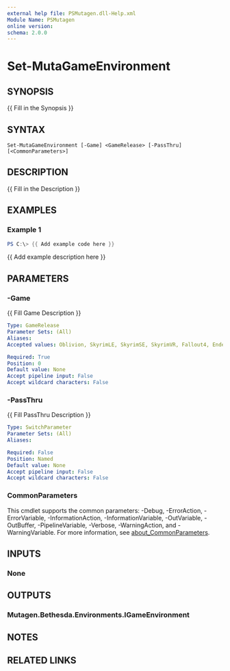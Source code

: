 ```yaml
---
external help file: PSMutagen.dll-Help.xml
Module Name: PSMutagen
online version:
schema: 2.0.0
---
```


# Set-MutaGameEnvironment

## SYNOPSIS
{{ Fill in the Synopsis }}

## SYNTAX

```
Set-MutaGameEnvironment [-Game] <GameRelease> [-PassThru] [<CommonParameters>]
```

## DESCRIPTION
{{ Fill in the Description }}

## EXAMPLES

### Example 1
```powershell
PS C:\> {{ Add example code here }}
```

{{ Add example description here }}

## PARAMETERS

### -Game
{{ Fill Game Description }}

```yaml
Type: GameRelease
Parameter Sets: (All)
Aliases:
Accepted values: Oblivion, SkyrimLE, SkyrimSE, SkyrimVR, Fallout4, EnderalLE, EnderalSE, SkyrimSEGog

Required: True
Position: 0
Default value: None
Accept pipeline input: False
Accept wildcard characters: False
```

### -PassThru
{{ Fill PassThru Description }}

```yaml
Type: SwitchParameter
Parameter Sets: (All)
Aliases:

Required: False
Position: Named
Default value: None
Accept pipeline input: False
Accept wildcard characters: False
```

### CommonParameters
This cmdlet supports the common parameters: -Debug, -ErrorAction, -ErrorVariable, -InformationAction, -InformationVariable, -OutVariable, -OutBuffer, -PipelineVariable, -Verbose, -WarningAction, and -WarningVariable. For more information, see [about_CommonParameters](http://go.microsoft.com/fwlink/?LinkID=113216).

## INPUTS

### None

## OUTPUTS

### Mutagen.Bethesda.Environments.IGameEnvironment

## NOTES

## RELATED LINKS

